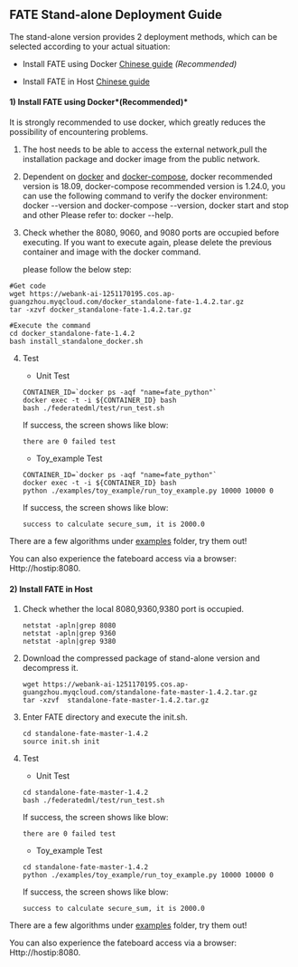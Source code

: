 ## ****FATE Stand-alone Deployment Guide****

The stand-alone version provides 2 deployment methods, which can be selected according to your actual situation:

- Install FATE using Docker [Chinese guide](./doc/Fate-standalone_deployment_guide_zh.md) *(Recommended)* 

- Install FATE  in Host [Chinese guide](./doc/Fate-standalone_deployment_guide_zh.md) 


#### 1) Install FATE using Docker*(Recommended)* 

It is strongly recommended to use docker, which greatly reduces the possibility of encountering problems.

1. The host needs to be able to access the external network,pull the installation package and docker image from the public network.

2. Dependent on [docker](https://download.docker.com/linux/) and [docker-compose](https://github.com/docker/compose/releases/tag/1.24.0), docker recommended version is 18.09, docker-compose recommended version is 1.24.0, you can use the following command to verify the docker environment: docker --version and docker-compose --version, docker start and stop and other Please refer to: docker --help.

3. Check whether the 8080, 9060, and 9080 ports are occupied before executing. If you want to execute again, please delete the previous container and image with the docker command.

   please follow the below step:


```
#Get code
wget https://webank-ai-1251170195.cos.ap-guangzhou.myqcloud.com/docker_standalone-fate-1.4.2.tar.gz
tar -xzvf docker_standalone-fate-1.4.2.tar.gz

#Execute the command
cd docker_standalone-fate-1.4.2
bash install_standalone_docker.sh
```

4. Test

   - Unit Test

   ```
   CONTAINER_ID=`docker ps -aqf "name=fate_python"`
   docker exec -t -i ${CONTAINER_ID} bash
   bash ./federatedml/test/run_test.sh
   ```

   If success,  the screen shows like blow:

   ```
   there are 0 failed test
   ```

   - Toy_example Test

   ```
   CONTAINER_ID=`docker ps -aqf "name=fate_python"`
   docker exec -t -i ${CONTAINER_ID} bash
   python ./examples/toy_example/run_toy_example.py 10000 10000 0
   ```

   If success,  the screen shows like blow:

   ```
   success to calculate secure_sum, it is 2000.0
   ```

   

There are a few algorithms under [examples](../examples/dsl/v2) folder, try them out!

You can also experience the fateboard access via a browser:
Http://hostip:8080.



#### 2) Install FATE  in Host

1. Check whether the local 8080,9360,9380 port is occupied.

   ```
   netstat -apln|grep 8080
   netstat -apln|grep 9360
   netstat -apln|grep 9380
   ```

2. Download the compressed package of stand-alone version and decompress it.

   ```
   wget https://webank-ai-1251170195.cos.ap-guangzhou.myqcloud.com/standalone-fate-master-1.4.2.tar.gz
   tar -xzvf  standalone-fate-master-1.4.2.tar.gz
   ```

3. Enter FATE directory and execute the init.sh.

   ```
   cd standalone-fate-master-1.4.2
   source init.sh init
   ```

4. Test

   - Unit Test

   ```
   cd standalone-fate-master-1.4.2
   bash ./federatedml/test/run_test.sh
   ```

   If success,  the screen shows like blow:

   ```
   there are 0 failed test
   ```

   - Toy_example Test

   ```
   cd standalone-fate-master-1.4.2
   python ./examples/toy_example/run_toy_example.py 10000 10000 0
   ```

   If success,  the screen shows like blow:

   ```
   success to calculate secure_sum, it is 2000.0
   ```

   

There are a few algorithms under [examples](../examples/dsl/v2) folder, try them out!

You can also experience the fateboard access via a browser:
Http://hostip:8080.

